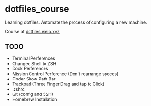 # dotfiles_course
Learning dotfiles. Automate the process of configuring a new machine.

Course at [dotfiles.eieio.xyz](http://dotfiles.eieio.xyz).


## TODO
- Terminal Perferences
- Changed Shell to ZSH
- Dock Perferences
- Mission Control Perference (Don't rearrange speces)
- Finder Show Path Bar
- Trackpad (Three Finger Drag and tap to Click)
- .zshrc
- Git (config and SSH)
- Homebrew Installation
